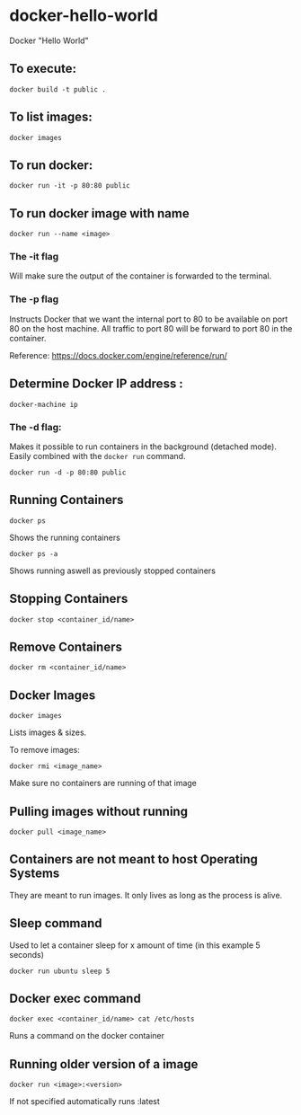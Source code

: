 # docker-hello-world
Docker "Hello World"

## To execute: 
```
docker build -t public .
```

## To list images: 
```
docker images
```

## To run docker: 
```
docker run -it -p 80:80 public
```

## To run docker image with name

```
docker run --name <image>
```

### The -it flag
Will make sure the output of the container is forwarded to the terminal.

### The -p flag 
Instructs Docker that we want the internal port to 80 to be available on port 80 on the host machine. All traffic to port 80 will be forward to port 80 in the container.

Reference: https://docs.docker.com/engine/reference/run/

## Determine Docker IP address : 
```
docker-machine ip
```

### The -d flag:
Makes it possible to run containers in the background (detached mode). Easily combined with the `docker run` command.
```
docker run -d -p 80:80 public
```

## Running Containers
```
docker ps
```
Shows the running containers

```
docker ps -a
```
Shows running aswell as previously stopped containers

## Stopping Containers
```
docker stop <container_id/name>
```

## Remove Containers
```
docker rm <container_id/name>
```

## Docker Images
```
docker images
```
Lists images & sizes.

To remove images:
```
docker rmi <image_name>
```
Make sure no containers are running of that image

## Pulling images without running
```
docker pull <image_name>
```

## Containers are not meant to host Operating Systems

They are meant to run images. It only lives as long as the process is alive.

## Sleep command

Used to let a container sleep for x amount of time (in this example 5 seconds)
```
docker run ubuntu sleep 5
```

## Docker exec command
```
docker exec <container_id/name> cat /etc/hosts
```
Runs a command on the docker container

## Running older version of a image
```
docker run <image>:<version>
```
If not specified automatically runs :latest